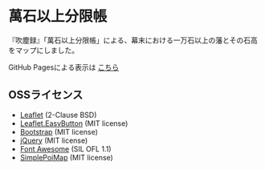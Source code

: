 # 萬石以上分限帳
『吹塵録』「萬石以上分限帳」による、幕末における一万石以上の藩とその石高をマップにしました。

GitHub Pagesによる表示は [こちら](https://midoriit.github.io/mangoku/)

## OSSライセンス

* [Leaflet](https://leafletjs.com/) (2-Clause BSD)
* [Leaflet.EasyButton](https://github.com/CliffCloud/Leaflet.EasyButton) (MIT license)
* [Bootstrap](https://getbootstrap.com/) (MIT license)
* [jQuery](https://jquery.com/) (MIT license)
* [Font Awesome](https://fortawesome.github.io/Font-Awesome/) (SIL OFL 1.1)
* [SimplePoiMap](https://github.com/midoriit/SimplePoiMap) (MIT license)
